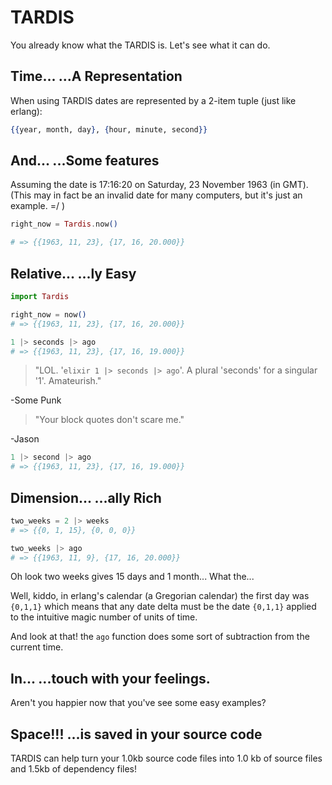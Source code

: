 TARDIS
======

You already know what the TARDIS is. Let's see what it can do.


**Time...** ...A Representation
------------------------------

When using TARDIS dates are represented by a 2-item tuple (just like erlang):

```elixir
{{year, month, day}, {hour, minute, second}}
```

**And...** ...Some features
--------------------------

Assuming the date is 17:16:20 on Saturday, 23 November 1963 (in GMT). (This may in fact be an invalid date for many computers, but it's just an example. =/ )

```elixir
right_now = Tardis.now()

# => {{1963, 11, 23}, {17, 16, 20.000}}
```

**Relative...** ...ly Easy
----------------------------

```elixir
import Tardis

right_now = now()
# => {{1963, 11, 23}, {17, 16, 20.000}}

1 |> seconds |> ago
# => {{1963, 11, 23}, {17, 16, 19.000}}

```

> "LOL. '```elixir 1 |> seconds |> ago```'. A plural 'seconds' for a singular '1'. Amateurish."

-Some Punk

> "Your block quotes don't scare me."

-Jason

```elixir
1 |> second |> ago
# => {{1963, 11, 23}, {17, 16, 19.000}}
```

**Dimension...** ...ally Rich
-----------------------------

```elixir
two_weeks = 2 |> weeks
# => {{0, 1, 15}, {0, 0, 0}}

two_weeks |> ago
# => {{1963, 11, 9}, {17, 16, 20.000}}
```

Oh look two weeks gives 15 days and 1 month... What the...

Well, kiddo, in erlang's calendar (a Gregorian calendar) the first day was ```{0,1,1}``` which means that any date delta must be the date ```{0,1,1}``` applied to the intuitive magic number of units of time.

And look at that! the ```ago``` function does some sort of subtraction from the current time.

**In...** ...touch with your feelings.
--------------------------------------

Aren't you happier now that you've see some easy examples?


**Space!!!** ...is saved in your source code
--------------------------------------------

TARDIS can help turn your 1.0kb source code files into 1.0 kb of source files and 1.5kb of dependency files!
